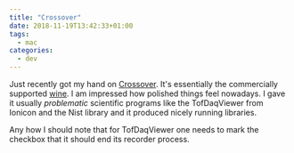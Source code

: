 ```yaml
---
title: "Crossover"
date: 2018-11-19T13:42:33+01:00
tags:
  - mac
categories:
  - dev
---
```


Just recently got my hand on
[Crossover](https://www.codeweavers.com/products/crossover-mac).  It's
essentially the commercially supported [wine](https://www.winehq.org). 
I am impressed how polished things feel nowadays.  I
gave it usually *problematic* scientific programs like the TofDaqViewer from
Ionicon and the Nist library and it produced nicely running libraries.
<!--more-->

Any how I should note that for TofDaqViewer one needs to mark the
checkbox that it should end its recorder process.
